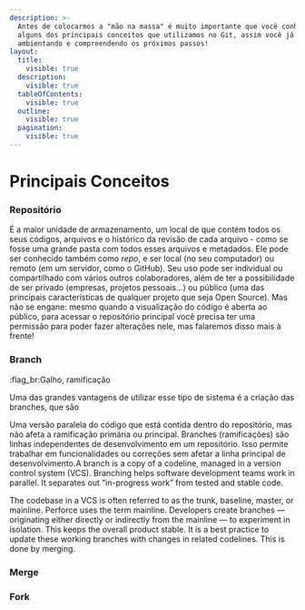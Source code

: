 ```yaml
---
description: >-
  Antes de colocarmos a "mão na massa" é muito importante que você conheça
  alguns dos principais conceitos que utilizamos no Git, assim você já vai se
  ambientando e compreendendo os próximos passos!
layout:
  title:
    visible: true
  description:
    visible: true
  tableOfContents:
    visible: true
  outline:
    visible: true
  pagination:
    visible: true
---
```


# Principais Conceitos

### Repositório

É a maior unidade de armazenamento, um local de que contém todos os seus códigos, arquivos e o histórico da revisão de cada arquivo - como se fosse uma grande pasta com todos esses arquivos e metadados. Ele pode ser conhecido também como _repo_, e ser local (no seu computador) ou remoto (em um servidor, como o GitHub). Seu uso pode ser individual ou compartilhado com vários outros colaboradores, além de ter a possibilidade de ser privado (empresas, projetos pessoais...) ou público (uma das principais características de qualquer projeto que seja Open Source). Mas não se engane: mesmo quando a visualização do código é aberta ao público, para acessar o repositório principal você precisa ter uma permissão para poder fazer alterações nele, mas falaremos disso mais à frente!

### Branch

:flag\_br:Galho, ramificação

Uma das grandes vantagens de utilizar esse tipo de sistema é a criação das branches, que são&#x20;

Uma versão paralela do código que está contida dentro do repositório, mas não afeta a ramificação primária ou principal. Branches (ramificações) são linhas independentes de desenvolvimento em um repositório. Isso permite trabalhar em funcionalidades ou correções sem afetar a linha principal de desenvolvimento.A branch is a copy of a codeline, managed in a version control system (VCS). Branching helps software development teams work in parallel. It separates out “in-progress work” from tested and stable code.

The codebase in a VCS is often referred to as the trunk, baseline, master, or mainline. Perforce uses the term mainline. Developers create branches –– originating either directly or indirectly from the mainline ­­–– to experiment in isolation. This keeps the overall product stable. It is a best practice to update these working branches with changes in related codelines. This is done by merging.





### Merge



### Fork
